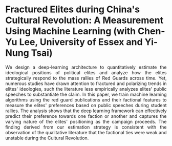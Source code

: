 # Fractured Elites during China's Cultural Revolution: A Measurement Using Machine Learning (with Chen-Yu Lee, University of Essex and Yi-Nung Tsai)


<div style="text-align: justify">
 
We design a deep-learning architecture to quantitatively estimate the ideological positions of political elites and analyze how the elites strategically respond to the mass rallies of Red Guards across time. Yet, numerous studies have drawn attention to fractured and polarizing trends in elites' ideologies, such the literature less empirically analyzes elites' public speeches to substantiate the claim. In this paper, we train machine learning algorithms using the red guard publications and their factional features to measure the elites' preferences based on public speeches during student rallies. The analysis shows that the deep learning framework can effectively predict their preference towards one faction or another and captures the varying nature of the elites' positioning as the campaign proceeds. The finding derived from our estimation strategy is consistent with the observation of the qualitative literature that the factional ties were weak and unstable during the Cultural Revolution. 




</div>

